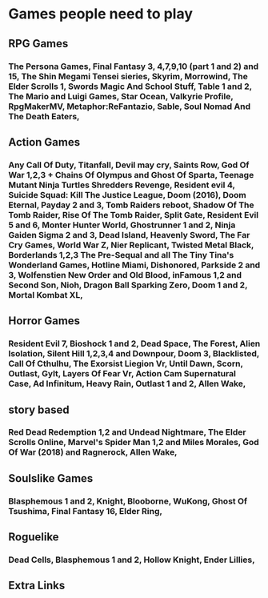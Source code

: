 # Games people need to play

## RPG Games
### The Persona Games, Final Fantasy 3, 4,7,9,10 (part 1 and 2) and 15, The Shin Megami Tensei sieries, Skyrim, Morrowind, The Elder Scrolls 1, Swords Magic And School Stuff, Table 1 and 2, The Mario and Luigi Games, Star Ocean, Valkyrie Profile, RpgMakerMV, Metaphor:ReFantazio, Sable, Soul Nomad And The Death Eaters,

## Action Games
### Any Call Of Duty, Titanfall, Devil may cry, Saints Row, God Of War 1,2,3 + Chains Of Olympus and Ghost Of Sparta, Teenage Mutant Ninja Turtles Shredders Revenge, Resident evil 4, Suicide Squad: Kill The Justice League, Doom (2016), Doom Eternal, Payday 2 and 3, Tomb Raiders reboot, Shadow Of The Tomb Raider, Rise Of The Tomb Raider, Split Gate, Resident Evil 5 and 6, Monter Hunter World, Ghostrunner 1 and 2, Ninja Gaiden Sigma 2 and 3, Dead Island, Heavenly Sword, The Far Cry Games, World War Z, Nier Replicant, Twisted Metal Black, Borderlands 1,2,3 The Pre-Sequal and all The Tiny Tina's Wonderland Games, Hotline Miami, Dishonored, Parkside 2 and 3, Wolfenstien New Order and Old Blood, inFamous 1,2 and Second Son, Nioh, Dragon Ball Sparking Zero, Doom 1 and 2, Mortal Kombat XL,

## Horror Games
### Resident Evil 7, Bioshock 1 and 2, Dead Space, The Forest, Alien Isolation, Silent Hill 1,2,3,4 and Downpour, Doom 3, Blacklisted, Call Of Cthulhu, The Exorsist Liegion Vr, Until Dawn, Scorn, Outlast, Gylt, Layers Of Fear Vr, Action Cam Supernatural Case, Ad Infinitum, Heavy Rain, Outlast 1 and 2, Allen Wake,

## story based
### Red Dead Redemption 1,2 and Undead Nightmare, The Elder Scrolls Online, Marvel's Spider Man 1,2 and Miles Morales, God Of War (2018) and Ragnerock, Allen Wake, 

## Soulslike Games
### Blasphemous 1 and 2, Knight, Blooborne, WuKong, Ghost Of Tsushima, Final Fantasy 16, Elder Ring,

## Roguelike
### Dead Cells, Blasphemous 1 and 2, Hollow Knight, Ender Lillies,

## Extra Links
### 
